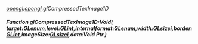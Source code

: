 _[opengl](../../modules/opengl/opengl-module.md):[opengl](../../modules/opengl/opengl-module.md).glCompressedTexImage1D_
##### Function glCompressedTexImage1D:Void( target:[GLenum](../../modules/opengl/opengl-glenum.md),level:[GLint](../../modules/opengl/opengl-glint.md),internalformat:[GLenum](../../modules/opengl/opengl-glenum.md),width:[GLsizei](../../modules/opengl/opengl-glsizei.md),border:[GLint](../../modules/opengl/opengl-glint.md),imageSize:[GLsizei](../../modules/opengl/opengl-glsizei.md),data:Void Ptr )
